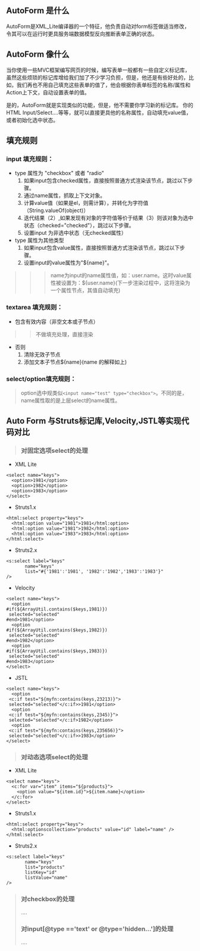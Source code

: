 ## AutoForm 是什么 ##
AutoForm是XML\_Lite编译器的一个特征，他负责自动对form标签做适当修改，令其可以在运行时更具服务端数据模型反向推断表单正确的状态。

## AutoForm 像什么 ##
当你使用一些MVC框架编写网页的时候，编写表单一般都有一些自定义标记库，虽然这些烦琐的标记库增给我们加了不少学习负担，但是，他还是有些好处的，比如，我们再也不用自己填充这些表单的值了，他会根据你表单标签的名称/属性和Action上下文，自动设置表单的值。

是的，AutoForm就是实现类似的功能，但是，他不需要你学习新的标记库。
你的HTML Input/Select....等等，就可以直接更具他的名称属性，自动填充value值，或者初始化选中状态。

## 填充规则 ##

### input 填充规则： ###
  * type 属性为 "checkbox" 或者 "radio"
    1. 如果input包含checked属性，直接按照普通方式渲染该节点，跳过以下步骤。
    1. 通过name属性，抓取上下文对象。
    1. 计算value值（如果是el，则需计算），并转化为字符值（String.valueOf(object)）
    1. 迭代结果（2）,如果发现有对象的字符值等价于结果（3）则该对象为选中状态（checked="checked"），跳过以下步骤。
    1. 设置input 为非选中状态（无checked属性）
  * type 属性为其他类型
    1. 如果input包含value属性，直接按照普通方式渲染该节点，跳过以下步骤。
    1. 设置input的value属性为"${name}"。
> > > name为input的name属性值，如：user.name。这时value属性被设置为：${user.name}(下一步渲染过程中，这将渲染为一个属性节点，其值自动填充)

### textarea 填充规则： ###
  * 包含有效内容（非空文本或子节点）

> > 不做填充处理，直接渲染
  * 否则
    1. 清除无效子节点
    1. 添加文本子节点${name}(name 的解释如上)
### select/option填充规则： ###

> option选中规类似`<input name="test" type="checkbox">`。不同的是，name属性取的是上层select的name属性。

## Auto Form 与Struts标记库,Velocity,JSTL等实现代码对比 ##
> ### 对固定选项select的处理 ###
  * XML Lite
```
<select name="keys">
  <option>1981</option>
  <option>1982</option>
  <option>1983</option>
</select>
```
  * Struts1.x
```
<html:select property="keys">
  <html:option value="1981">1981</html:option>
  <html:option value="1981">1982</html:option>
  <html:option value="1983">1983</html:option>
</html:select>
```
  * Struts2.x
```
<s:select label="keys"
       name="keys"
       list="#{'1981':'1981', '1982':'1982','1983':'1983'}"
/>
```
  * Velocity
```
<select name="keys">
  <option 
#if(${ArrayUtil.contains($keys,1981)})
 selected="selected"
#end>1981</option>
  <option 
#if(${ArrayUtil.contains($keys,1982)})
 selected="selected"
#end>1982</option>
  <option 
#if(${ArrayUtil.contains($keys,1983)})
 selected="selected"
#end>1983</option>
</select>
```
  * JSTL
```
<select name="keys">
  <option 
 <c:if test="${myfn:contains(keys,23213)}">
 selected="selected"</c:if>>1981</option>
  <option 
 <c:if test="${myfn:contains(keys,2345)}">
 selected="selected"</c:if>1982</option>
  <option 
 <c:if test="${myfn:contains(keys,235656)}">
 selected="selected"</c:if>>1983</option>
</select>
```

> ### 对动态选项select的处理 ###
  * XML Lite
```
<select name="keys">
  <c:for var="item" items="${products}">
    <option value="${item.id}">${item.name}</option>
  </c:for>
</select>
```
  * Struts1.x
```
<html:select property="keys">
  <html:optionscollection="products" value="id" label="name" />
</html:select>
```
  * Struts2.x
```
<s:select label="keys"
       name="keys"
       list="products"
       listKey="id"
       listValue="name"
/>
```
> ### 对checkbox的处理 ###
> ....
> ### 对input[@type =='text' or @type='hidden...']的处理 ###
> ....
